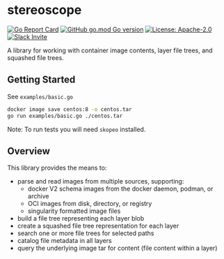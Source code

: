 # stereoscope

[![Go Report Card](https://goreportcard.com/badge/github.com/anchore/stereoscope)](https://goreportcard.com/report/github.com/anchore/stereoscope)
[![GitHub go.mod Go version](https://img.shields.io/github/go-mod/go-version/anchore/stereoscope.svg)](https://github.com/anchore/stereoscope)
[![License: Apache-2.0](https://img.shields.io/badge/License-Apache%202.0-blue.svg)](https://github.com/anchore/stereoscope/blob/main/LICENSE)
[![Slack Invite](https://img.shields.io/badge/Slack-Join-blue?logo=slack)](https://anchore.com/slack)

A library for working with container image contents, layer file trees, and squashed file trees.

## Getting Started

See `examples/basic.go`

```bash
docker image save centos:8 -o centos.tar
go run examples/basic.go ./centos.tar
```

Note: To run tests you will need `skopeo` installed.

## Overview

This library provides the means to:
- parse and read images from multiple sources, supporting:
  - docker V2 schema images from the docker daemon, podman, or archive
  - OCI images from disk, directory, or registry
  - singularity formatted image files
- build a file tree representing each layer blob
- create a squashed file tree representation for each layer
- search one or more file trees for selected paths
- catalog file metadata in all layers
- query the underlying image tar for content (file content within a layer)
